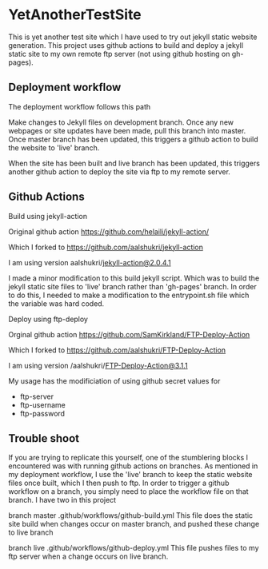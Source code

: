 # YetAnotherTestSite

This is yet another test site which I have used to try out jekyll static website generation.
This project uses github actions to build and deploy a jekyll static site to my own remote ftp server (not using github hosting on gh-pages).

## Deployment workflow

The deployment workflow follows this path

Make changes to Jekyll files on development branch.
Once any new webpages or site updates have been made, pull this branch into master.
Once master branch has been updated, this triggers a github action to build the website to 'live' branch.

When the site has been built and live branch has been updated, this triggers another github action
to deploy the site via ftp to my remote server.


## Github Actions

Build using jekyll-action 

Original github action
https://github.com/helaili/jekyll-action/

Which I forked to
https://github.com/aalshukri/jekyll-action

I am using version
aalshukri/jekyll-action@2.0.4.1

I made a minor modification to this build jekyll script.
Which was to build the jekyll static site files to 'live' branch rather than 'gh-pages' branch.
In order to do this, I needed to make a modification to the entrypoint.sh file which the variable was hard coded.


Deploy using ftp-deploy 

Orginal github action
https://github.com/SamKirkland/FTP-Deploy-Action

Which I forked to
https://github.com/aalshukri/FTP-Deploy-Action

I am using version
/aalshukri/FTP-Deploy-Action@3.1.1

My usage has the modificiation of using github secret values for 
 - ftp-server
 - ftp-username
 - ftp-password


## Trouble shoot

If you are trying to replicate this yourself, 
one of the stumblering blocks I encountered was with running github actions on branches.
As mentioned in my deployment workflow, I use the 'live' branch to keep the static website files
once built, which I then push to ftp.
In order to trigger a github workflow on a branch, you simply need to place the workflow file on that branch.
I have two in this project

branch master
.github/workflows/github-build.yml
	This file does the static site build when changes occur on master branch,
	and pushed these change to live branch


branch live
.github/workflows/github-deploy.yml
	This file pushes files to my ftp server 
	when a change occurs on live branch.





